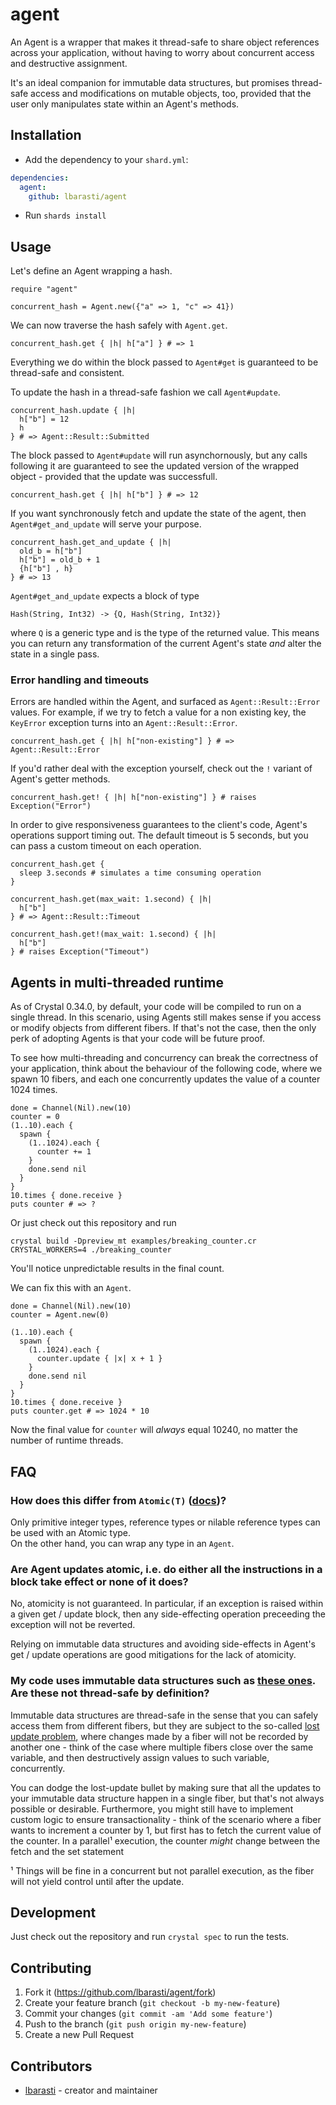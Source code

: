 # agent

An Agent is a wrapper that makes it thread-safe to share object references
across your application, without having to worry about concurrent access and destructive assignment.

It's an ideal companion for immutable data structures, but promises thread-safe access
and modifications on mutable objects, too, provided that the user only manipulates state
within an Agent's methods.

## Installation

- Add the dependency to your `shard.yml`:

```yaml
dependencies:
  agent:
    github: lbarasti/agent
```

- Run `shards install`

## Usage

Let's define an Agent wrapping a hash.
```crystal
require "agent"

concurrent_hash = Agent.new({"a" => 1, "c" => 41})
```

We can now traverse the hash safely with `Agent.get`.
```crystal
concurrent_hash.get { |h| h["a"] } # => 1
```
Everything we do within the block passed to `Agent#get` is guaranteed to be thread-safe and consistent.

To update the hash in a thread-safe fashion we call `Agent#update`.
```crystal
concurrent_hash.update { |h|
  h["b"] = 12
  h
} # => Agent::Result::Submitted
```
The block passed to `Agent#update` will run asynchornously, but any calls following
it are guaranteed to see the updated version of the wrapped object - provided that the update was successfull.

```crystal
concurrent_hash.get { |h| h["b"] } # => 12
```

If you want synchronously fetch and update the state of the agent, then `Agent#get_and_update` will serve your purpose.

```crystal
concurrent_hash.get_and_update { |h|
  old_b = h["b"]
  h["b"] = old_b + 1
  {h["b"] , h}
} # => 13
```

`Agent#get_and_update` expects a block of type
```crystal
Hash(String, Int32) -> {Q, Hash(String, Int32)}
```
where `Q` is a generic type and is the type of the returned value. This means you can return
any transformation of the current Agent's state *and* alter the state in a single pass.

### Error handling and timeouts

Errors are handled within the Agent, and surfaced as `Agent::Result::Error` values.
For example, if we try to fetch a value for a non existing key, the `KeyError` exception turns into an `Agent::Result::Error`.
```crystal
concurrent_hash.get { |h| h["non-existing"] } # => Agent::Result::Error
```
If you'd rather deal with the exception yourself, check out the `!` variant of Agent's getter methods.
```crystal
concurrent_hash.get! { |h| h["non-existing"] } # raises Exception("Error")
```

In order to give responsiveness guarantees to the client's code, Agent's operations support timing out.
The default timeout is 5 seconds, but you can pass a custom timeout on each operation.

```crystal
concurrent_hash.get {
  sleep 3.seconds # simulates a time consuming operation
}

concurrent_hash.get(max_wait: 1.second) { |h|
  h["b"]
} # => Agent::Result::Timeout

concurrent_hash.get!(max_wait: 1.second) { |h|
  h["b"]
} # raises Exception("Timeout")
```

## Agents in multi-threaded runtime

As of Crystal 0.34.0, by default, your code will be compiled to run on a single thread.
In this scenario, using Agents still makes sense if you access or modify objects from
different fibers. If that's not the case, then the only perk of adopting Agents is that
your code will be future proof.

To see how multi-threading and concurrency can break the correctness of your application,
think about the behaviour of the following code, where we spawn 10 fibers, and each one
concurrently updates the value of a counter 1024 times.

```crystal
done = Channel(Nil).new(10)
counter = 0
(1..10).each {
  spawn {
    (1..1024).each {
      counter += 1
    }
    done.send nil
  }
}
10.times { done.receive }
puts counter # => ?
```

Or just check out this repository and run

```
crystal build -Dpreview_mt examples/breaking_counter.cr
CRYSTAL_WORKERS=4 ./breaking_counter
```

You'll notice unpredictable results in the final count.

We can fix this with an `Agent`.

```crystal
done = Channel(Nil).new(10)
counter = Agent.new(0)

(1..10).each {
  spawn {
    (1..1024).each {
      counter.update { |x| x + 1 }
    }
    done.send nil
  }
}
10.times { done.receive }
puts counter.get # => 1024 * 10
```

Now the final value for `counter` will *always* equal 10240, no matter the number of runtime threads.

## FAQ

### How does this differ from `Atomic(T)` ([docs](https://crystal-lang.org/api/latest/Atomic.html))?

Only primitive integer types, reference types or nilable reference types can be used with an Atomic type.  
On the other hand, you can wrap any type in an `Agent`.

### Are Agent updates atomic, i.e. do either all the instructions in a block take effect or none of it does?

No, atomicity is not guaranteed. In particular, if an exception is raised within a given get / update block,
then any side-effecting operation preceeding the exception will not be reverted.

Relying on immutable data structures and avoiding side-effects in Agent's get / update operations are
good mitigations for the lack of atomicity.

### My code uses immutable data structures such as [these ones](https://github.com/lucaong/immutable). Are these not thread-safe by definition?

Immutable data structures are thread-safe in the sense that you can safely access them from different fibers, but they are subject to the so-called [lost update problem](https://en.wikipedia.org/wiki/Concurrency_control#Why_is_concurrency_control_needed?), where changes made by a fiber will not be recorded by another one - think of the case where multiple fibers close over the same variable, and then destructively assign values to such variable, concurrently. 

You can dodge the lost-update bullet by making sure that all the updates to your immutable data structure happen in a single fiber, but that's not always possible or desirable. Furthermore, you might still have to implement custom logic to ensure transactionality - think of the scenario where a fiber wants to increment a counter by 1, but first has to fetch the current value of the counter. In a parallel¹ execution, the counter _might_ change between the fetch and the set statement

¹ Things will be fine in a concurrent but not parallel execution, as the fiber will not yield control until after the update.

## Development

Just check out the repository and run `crystal spec` to run the tests.

## Contributing

1. Fork it (<https://github.com/lbarasti/agent/fork>)
2. Create your feature branch (`git checkout -b my-new-feature`)
3. Commit your changes (`git commit -am 'Add some feature'`)
4. Push to the branch (`git push origin my-new-feature`)
5. Create a new Pull Request

## Contributors

- [lbarasti](https://github.com/lbarasti) - creator and maintainer
